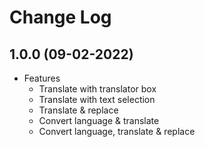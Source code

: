 # Change Log

## 1.0.0 (09-02-2022)

- Features
  - Translate with translator box
  - Translate with text selection
  - Translate & replace
  - Convert language & translate
  - Convert language, translate & replace
